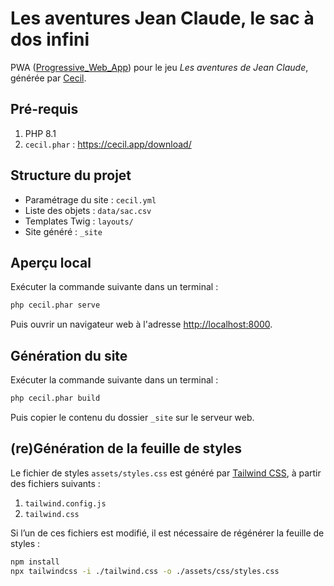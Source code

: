 # Les aventures Jean Claude, le sac à dos infini

PWA ([Progressive_Web_App](https://developer.mozilla.org/fr/docs/Web/Progressive_web_apps)) pour le jeu _Les aventures de Jean Claude_, générée par [Cecil](https://cecil.app).

## Pré-requis

1. PHP 8.1
2. `cecil.phar` : <https://cecil.app/download/>

## Structure du projet

- Paramétrage du site : `cecil.yml`
- Liste des objets : `data/sac.csv`
- Templates Twig : `layouts/`
- Site généré : `_site`

## Aperçu local

Exécuter la commande suivante dans un terminal :

```bash
php cecil.phar serve
```

Puis ouvrir un navigateur web à l'adresse <http://localhost:8000>.

## Génération du site

Exécuter la commande suivante dans un terminal :

```bash
php cecil.phar build
```

Puis copier le contenu du dossier `_site` sur le serveur web.

## (re)Génération de la feuille de styles

Le fichier de styles `assets/styles.css` est généré par [Tailwind CSS](https://tailwindcss.com), à partir des fichiers suivants :

1. `tailwind.config.js`
2. `tailwind.css`

Si l’un de ces fichiers est modifié, il est nécessaire de régénérer la feuille de styles :

```bash
npm install
npx tailwindcss -i ./tailwind.css -o ./assets/css/styles.css
```
